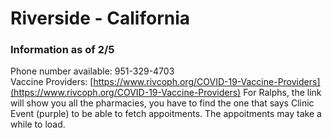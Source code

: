 # Riverside - California

### Information as of 2/5
Phone number available: 951-329-4703 \
Vaccine Providers: [https://www.rivcoph.org/COVID-19-Vaccine-Providers](https://www.rivcoph.org/COVID-19-Vaccine-Providers)
For Ralphs, the link will show you all the pharmacies, you have to find the one that says Clinic Event (purple) to be able to fetch appoitments. The appoitments may take a while to load.
